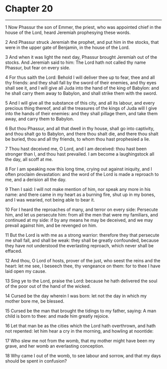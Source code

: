 # Chapter 20

***

1 Now Phassur the son of Emmer, the priest, who was appointed chief in the house of the Lord, heard Jeremiah prophesying these words.

2 And Phassur struck Jeremiah the prophet, and put him in the stocks, that were in the upper gate of Benjamin, in the house of the Lord.

3 And when it was light the next day, Phassur brought Jeremiah out of the stocks. And Jeremiah said to him: The Lord hath not called thy name Phassur, but fear on every side.

4 For thus saith the Lord: Behold I will deliver thee up to fear, thee and all thy friends: and they shall fall by the sword of their enemies, and thy eyes shall see it, and I will give all Juda into the hand of the king of Babylon: and he shall carry them away to Babylon, and shall strike them with the sword.

5 And I will give all the substance of this city, and all its labour, and every precious thing thereof, and all the treasures of the kings of Juda will I give into the hands of their enemies: and they shall pillage them, and take them away, and carry them to Babylon.

6 But thou Phassur, and all that dwell in thy house, shall go into captivity, and thou shalt go to Babylon, and there thou shalt die, and there thou shalt be buried, thou and all thy friends, to whom thou hast prophesied a lie.

7 Thou hast deceived me, O Lord, and I am deceived: thou hast been stronger than I, and thou hast prevailed. I am become a laughingstock all the day, all scoff at me.

8 For I am speaking now this long time, crying out against iniquity, and I often proclaim devastation: and the word of the Lord is made a reproach to me, and a derision all the day.

9 Then I said: I will not make mention of him, nor speak any more in his name: and there came in my heart as a burning fire, shut up in my bones, and I was wearied, not being able to bear it.

10 For I heard the reproaches of many, and terror on every side: Persecute him, and let us persecute him: from all the men that were my familiars, and continued at my side: if by any means he may be deceived, and we may prevail against him, and be revenged on him.

11 But the Lord is with me as a strong warrior: therefore they that persecute me shall fall, and shall be weak: they shall be greatly confounded, because they have not understood the everlasting reproach, which never shall be effaced.

12 And thou, O Lord of hosts, prover of the just, who seest the reins and the heart: let me see, I beseech thee, thy vengeance on them: for to thee I have laid open my cause.

13 Sing ye to the Lord, praise the Lord: because he hath delivered the soul of the poor out of the hand of the wicked.

14 Cursed be the day wherein I was born: let not the day in which my mother bore me, be blessed.

15 Cursed be the man that brought the tidings to my father, saying: A man child is born to thee: and made him greatly rejoice.

16 Let that man be as the cities which the Lord hath overthrown, and hath not repented: let him hear a cry in the morning, and howling at noontide:

17 Who slew me not from the womb, that my mother might have been my grave, and her womb an everlasting conception.

18 Why came I out of the womb, to see labour and sorrow, and that my days should be spent in confusion?

